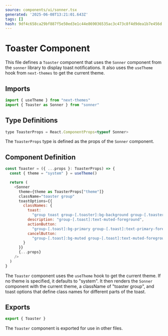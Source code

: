 ```yaml
---
source: components/ui/sonner.tsx
generated: '2025-06-08T13:21:01.643Z'
tags: []
hash: 9df4c658ca29bf887f5e50ed3e1c44e869036535ac3c473c8f4d9dea1b7e456d
---
```

# Toaster Component

This file defines a `Toaster` component that uses the `Sonner` component from the `sonner` library to display toast notifications. It also uses the `useTheme` hook from `next-themes` to get the current theme.

## Imports

```javascript
import { useTheme } from "next-themes"
import { Toaster as Sonner } from "sonner"
```

## Type Definitions

```javascript
type ToasterProps = React.ComponentProps<typeof Sonner>
```

The `ToasterProps` type is defined as the props of the `Sonner` component.

## Component Definition

```javascript
const Toaster = ({ ...props }: ToasterProps) => {
  const { theme = "system" } = useTheme()

  return (
    <Sonner
      theme={theme as ToasterProps["theme"]}
      className="toaster group"
      toastOptions={{
        classNames: {
          toast:
            "group toast group-[.toaster]:bg-background group-[.toaster]:text-foreground group-[.toaster]:border-border group-[.toaster]:shadow-lg",
          description: "group-[.toast]:text-muted-foreground",
          actionButton:
            "group-[.toast]:bg-primary group-[.toast]:text-primary-foreground",
          cancelButton:
            "group-[.toast]:bg-muted group-[.toast]:text-muted-foreground"
        }
      }}
      {...props}
    />
  )
}
```

The `Toaster` component uses the `useTheme` hook to get the current theme. If no theme is specified, it defaults to "system". It then renders the `Sonner` component with the current theme, a className of "toaster group", and toast options that define class names for different parts of the toast.

## Exports

```javascript
export { Toaster }
```

The `Toaster` component is exported for use in other files.
